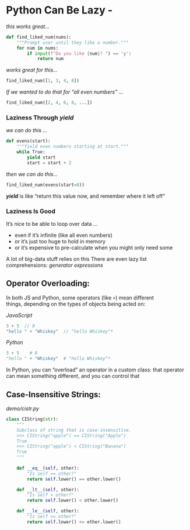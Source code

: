 # Python Can Be Lazy -

*this works great…*
```py
def find_liked_num(nums):
    """Prompt user until they like a number."""
    for num in nums:
        if input(f"Do you like {num}? ") == 'y':
            return num
```

*works great for this…*
```py
find_liked_num([1, 3, 4, 8])
```

*If we wanted to do that for “all even numbers” …*
```py
find_liked_num([2, 4, 6, 8, ...])
```

### Laziness Through *yield*
*we can do this …*
```py
def evens(start):
    """Yield even numbers starting at start."""
    while True:
        yield start
        start = start + 2
```

*then we can do this…*
```py
find_liked_num(evens(start=8))
```
***yield*** is like “return this value now, and remember where it left off”

### Laziness Is Good
It’s nice to be able to loop over data …
- even if it’s infinite (like all even numbers)
- or it’s just too huge to hold in memory
- or it’s expensive to pre-calculate when you might only need some

A lot of big-data stuff relies on this
There are even lazy list comprehensions: *generator expressions*

## Operator Overloading:
In both JS and Python, some operators (like `+`) mean different things, depending on the types of objects being acted on:

*JavaScript*
```jsx
3 + 5  // 8
"hello " + "Whiskey"  // "hello Whiskey"*
```

*Python*
```python
3 + 5    # 8
"hello " + "Whiskey"  # "hello Whiskey"*
```
In Python, you can “overload” an operator in a custom class: that operator can mean something different, and you can control that

## Case-Insensitive Strings:
_demo/cistr.py_
```py
class CIString(str):
    """
    Subclass of string that is case-insensitive.        
    >>> CIString("apple") == CIString("Apple")        
    True        
    >>> CIString("apple") < CIString("Banana")        
    True    
    """
    
    def __eq__(self, other):
        "Is self == other?"
        return self.lower() == other.lower()

    def __lt__(self, other):
        "Is self < other?"
        return self.lower() < other.lower()

    def __le__(self, other):
        "Is self <= other?"
        return self.lower() <= other.lower()
```

